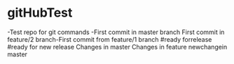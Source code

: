 # gitHubTest
-Test repo for git commands
-First commit in master branch
First commit in feature/2 branch-First commit from feature/1 branch
#ready forrelease
#ready for new release
Changes in master
Changes in feature
newchangein master
